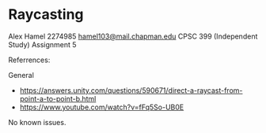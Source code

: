 # Raycasting
 
Alex Hamel
2274985
hamel103@mail.chapman.edu
CPSC 399 (Independent Study)
Assignment 5

Referrences:

 General
  - https://answers.unity.com/questions/590671/direct-a-raycast-from-point-a-to-point-b.html
  - https://www.youtube.com/watch?v=fFq5So-UB0E

No known issues.
